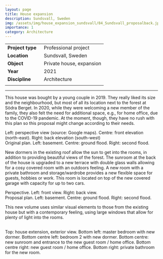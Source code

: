 ```yaml
---
layout: page
title: House expansion
description: Sundsvall, Sweden
img: /assets/img/house_expansion_sundsvall/84_Sundsvall_proposalback.jpg
importance: 1
category: Architecture
---
```


| | |
|-|-|
| **Project**&nbsp;**type**&nbsp;&nbsp; | Professional project |
| **Location** | Sundsvall, Sweden |
| **Object** | Private house, expansion |
| **Year** | 2021 |
| **Discipline** | Architecture |
| | |

---

This house was bought by a young couple in 2019. They really liked its size and the neighbourhood, but most of all its location next to the forest at Södra Berget. In 2020, while they were welcoming a new member of the family, they also felt the need for additional space, e.g., for home office, due to the COVID-19 pandemic. At the moment, though, they have no rush with this plan so this proposal might change according to their needs. 

<div class="row">
    <div class="col-sm mt-3 mt-md-0">
        <img class="img-fluid rounded z-depth-1" src="{{ '/assets/img/house_expansion_sundsvall/76b_Perspective.jpg' | relative_url }}" alt="" title="Perspective view"/>
    </div>
    <div class="col-sm mt-3 mt-md-0">
        <img class="img-fluid rounded z-depth-1" src="{{ '/assets/img/house_expansion_sundsvall/78_sundsvall_originalfront.jpg' | relative_url }}" alt="" title="Front elevation view"/>
    </div>
    <div class="col-sm mt-3 mt-md-0">
        <img class="img-fluid rounded z-depth-1" src="{{ '/assets/img/house_expansion_sundsvall/79_sundsvall_originalback.jpg' | relative_url }}" alt="" title="Back elevation view"/>
    </div>
</div>
<div class="caption">
    Left: perspective view (source: Google maps). Centre: front elevation (north-east). Right: back elevation (south-west)
</div>

<div class="row">
    <div class="col-sm mt-3 mt-md-0">
        <img class="img-fluid rounded z-depth-1" src="{{ '/assets/img/house_expansion_sundsvall/74_sundsvall_original1.jpg' | relative_url }}" alt="" title="Basement plan view"/>
    </div>
    <div class="col-sm mt-3 mt-md-0">
        <img class="img-fluid rounded z-depth-1" src="{{ '/assets/img/house_expansion_sundsvall/75_sundsvall_original2.jpg' | relative_url }}" alt="" title="Ground floor plan view"/>
    </div>
    <div class="col-sm mt-3 mt-md-0">
        <img class="img-fluid rounded z-depth-1" src="{{ '/assets/img/house_expansion_sundsvall/76_sundsvall_original3.jpg' | relative_url }}" alt="" title="Second floor plan view"/>
    </div>
</div>
<div class="caption">
    Original plan. Left: basement. Centre: ground flood. Right: second flood.
</div>

New dormers in the existing roof allow the sun to get into the rooms, in addition to providing beautiful views of the forest. The sunroom at the back of the house is upgraded to a new terrace with double glass walls allowing for a cosy covered room with an outdoors feeling. A new room with a private bathroom and storage/wardrobe provides a new flexible space for guests, hobbies or work. This room is located on top of the new covered garage with capacity for up to two cars.

<div class="row">
    <div class="col-sm mt-3 mt-md-0">
        <img class="img-fluid rounded z-depth-1" src="{{ '/assets/img/house_expansion_sundsvall/83_Sundsvall_proposalFront.jpg' | relative_url }}" alt="" title="Perspective view (front)"/>
    </div>
    <div class="col-sm mt-3 mt-md-0">
        <img class="img-fluid rounded z-depth-1" src="{{ '/assets/img/house_expansion_sundsvall/84_Sundsvall_proposalback.jpg' | relative_url }}" alt="" title="Perspective view (back)"/>
    </div>
</div>
<div class="caption">
    Perspective. Left: front view. Right: back view.
</div>

<div class="row">
    <div class="col-sm mt-3 mt-md-0">
        <img class="img-fluid rounded z-depth-1" src="{{ '/assets/img/house_expansion_sundsvall/80_sundsvall_proposal1.jpg' | relative_url }}" alt="" title="Basement plan view"/>
    </div>
    <div class="col-sm mt-3 mt-md-0">
        <img class="img-fluid rounded z-depth-1" src="{{ '/assets/img/house_expansion_sundsvall/81_Sundsvall_proposal2.jpg' | relative_url }}" alt="" title="Ground floor plan view"/>
    </div>
    <div class="col-sm mt-3 mt-md-0">
        <img class="img-fluid rounded z-depth-1" src="{{ '/assets/img/house_expansion_sundsvall/82_Sundsvall_proposal3.jpg' | relative_url }}" alt="" title="Second floor plan view"/>
    </div>
</div>
<div class="caption">
    Proposal plan. Left: basement. Centre: ground flood. Right: second flood.
</div>

This new volume uses similar visual elements to those from the existing house but with a contemporary feeling, using large windows that allow for plenty of light into the rooms. 

<div class="row">
    <div class="col-sm mt-3 mt-md-0">
        <img class="img-fluid rounded z-depth-1" src="{{ '/assets/img/house_expansion_sundsvall/88_Sundsvall_extension.jpg' | relative_url }}" alt="" title="Exterior view"/>
    </div>
</div>
&nbsp;
<div class="row">
    <div class="col-sm mt-3 mt-md-0">
        <img class="img-fluid rounded z-depth-1" src="{{ '/assets/img/house_expansion_sundsvall/85_Sundsvall_master.jpg' | relative_url }}" alt="" title="Master bedroom"/>
    </div>
    <div class="col-sm mt-3 mt-md-0">
        <img class="img-fluid rounded z-depth-1" src="{{ '/assets/img/house_expansion_sundsvall/86_Beatin_Sundsvall_bedroom2.jpg' | relative_url }}" alt="" title="Bedroom 2"/>
    </div>
    <div class="col-sm mt-3 mt-md-0">
        <img class="img-fluid rounded z-depth-1" src="{{ '/assets/img/house_expansion_sundsvall/87_Sundsvall_sunroom.jpg' | relative_url }}" alt="" title="Sunroom"/>
    </div>
    <div class="col-sm mt-3 mt-md-0">
        <img class="img-fluid rounded z-depth-1" src="{{ '/assets/img/house_expansion_sundsvall/89_Sundsval_guestRoom.jpg' | relative_url }}" alt="" title="Guest room"/>
    </div>
    <div class="col-sm mt-3 mt-md-0">
        <img class="img-fluid rounded z-depth-1" src="{{ '/assets/img/house_expansion_sundsvall/90_Sundsvall_bathroom.jpg' | relative_url }}" alt="" title="Bathroom"/>
    </div>
</div>
<div class="caption">
    Top: house extension, exterior view. Bottom left: master bedroom with new dormer. Bottom centre left: bedroom 2 with new dormer. Bottom centre: new sunroom and entrance to the new guest room / home office. Bottom centre right: new guest room / home office. Bottom right: private bathroom for the new room.
</div>